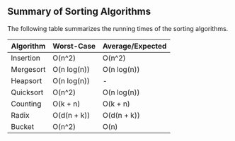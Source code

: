 ## Summary of Sorting Algorithms

The following table summarizes the running times of the sorting algorithms.

| Algorithm |   Worst-Case  |   Average/Expected |
| --------- |   ----------  |   ---------------- |
| Insertion |   O(n^2)      |   O(n^2)           |
| Mergesort |   O(n log(n)) |   O(n log(n))      |
| Heapsort  |   O(n log(n)) |   -                |
| Quicksort |   O(n^2)      |   O(n log(n))      |
| Counting  |   O(k + n)    |   O(k + n)         |
| Radix     |   O(d(n + k)) |   O(d(n + k))      |
| Bucket    |   O(n^2)      |   O(n)             |

